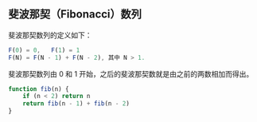 ## 斐波那契（Fibonacci）数列

斐波那契数列的定义如下：

```js
F(0) = 0,   F(1) = 1
F(N) = F(N - 1) + F(N - 2), 其中 N > 1.
```

斐波那契数列由 0 和 1 开始，之后的斐波那契数就是由之前的两数相加而得出。

```js
function fib(n) {
    if (n < 2) return n
    return fib(n - 1) + fib(n - 2)
}
```

